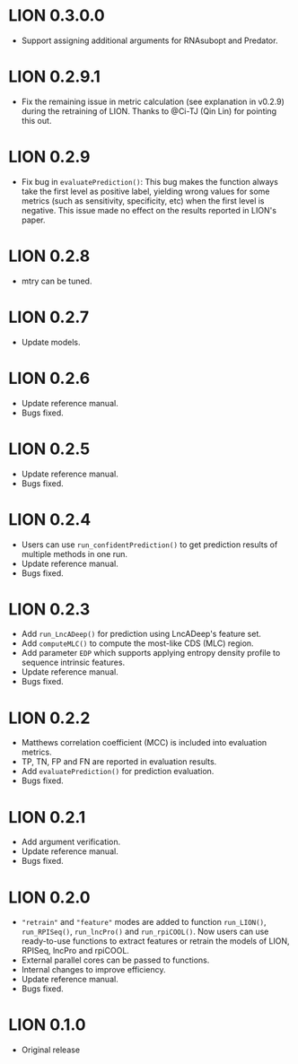 # LION 0.3.0.0

* Support assigning additional arguments for RNAsubopt and Predator.

# LION 0.2.9.1

* Fix the remaining issue in metric calculation (see explanation in v0.2.9) during the retraining of LION.
Thanks to @Ci-TJ (Qin Lin) for pointing this out.

# LION 0.2.9

* Fix bug in `evaluatePrediction()`: This bug makes the function always take the first level as positive label, yielding wrong values for some metrics (such as sensitivity, specificity, etc) when the first level is negative. This issue made no effect on the results reported in LION's paper. 

# LION 0.2.8

* mtry can be tuned.

# LION 0.2.7

* Update models.

# LION 0.2.6

* Update reference manual.
* Bugs fixed.

# LION 0.2.5

* Update reference manual.
* Bugs fixed.

# LION 0.2.4

* Users can use `run_confidentPrediction()` to get prediction results of multiple methods in one run.
* Update reference manual.
* Bugs fixed.

# LION 0.2.3

* Add `run_LncADeep()` for prediction using LncADeep's feature set.
* Add `computeMLC()` to compute the most-like CDS (MLC) region.
* Add parameter `EDP` which supports applying entropy density profile to sequence intrinsic features.
* Update reference manual.
* Bugs fixed.

# LION 0.2.2

* Matthews correlation coefficient (MCC) is included into evaluation metrics.
* TP, TN, FP and FN are reported in evaluation results.
* Add `evaluatePrediction()` for prediction evaluation.
* Bugs fixed.

# LION 0.2.1

* Add argument verification.
* Update reference manual.
* Bugs fixed.

# LION 0.2.0

* `"retrain"` and `"feature"` modes are added to function `run_LION()`, `run_RPISeq()`, `run_lncPro()` and `run_rpiCOOL()`. Now users can use ready-to-use functions to extract features or retrain the models of LION, RPISeq, lncPro and rpiCOOL.
* External parallel cores can be passed to functions.
* Internal changes to improve efficiency.
* Update reference manual.
* Bugs fixed.

# LION 0.1.0

* Original release
